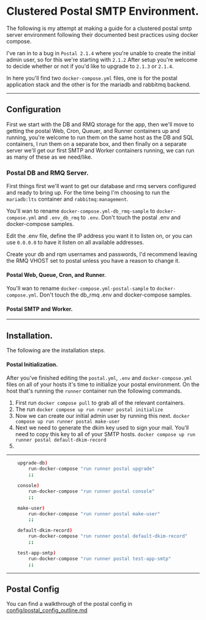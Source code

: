 # Clustered Postal SMTP Environment.

The following is my attempt at making a guide for a clustered postal smtp server environment following their documented best practices using docker compose.

I've ran in to a bug in `Postal 2.1.4` where you're unable to create the initial admin user, so for this we're starting with `2.1.2` After setup you're welcome to decide whether or not if you'd like to upgrade to `2.1.3` or `2.1.4`.

In here you'll find two `docker-compose.yml` files, one is for the postal application stack and the other is for the mariadb and rabbitmq backend. 

----

## Configuration

First we start with the DB and RMQ storage for the app, then we'll move to getting the postal Web, Cron, Queuer, and Runner containers up and running, you're welcome to run them on the same host as the DB and SQL containers, I run them on a separate box, and then finally on a separate server we'll get our first SMTP and Worker containers running, we can run as many of these as we need/like.

### Postal DB and RMQ Server.

First things first we'll want to get our database and rmq servers configured and ready to bring up. For the time being I'm choosing to run the `mariadb:lts` container and `rabbitmq:management`. 

You'll wan to rename `docker-compose.yml-db_rmq-sample` to `docker-compose.yml` and `.env_db_rmq` to `.env`. Don't touch the postal .env and docker-compose samples.

Edit the .env file, define the IP address you want it to listen on, or you can use `0.0.0.0` to have it listen on all available addresses.

Create your db and rqm usernames and passwords, I'd recommend leaving the RMQ VHOST set to postal unless you have a reason to change it.

#### Postal Web, Queue, Cron, and Runner.

You'll wan to rename `docker-compose.yml-postal-sample` to `docker-compose.yml`. Don't touch the db_rmq .env and docker-compose samples.

#### Postal SMTP and Worker.

----

## Installation.

The following are the installation steps.

#### Postal Initialization.

After you've finished editing the `postal.yml`, `.env` and `docker-compose.yml` files on all of your hosts it's time to initialize your postal environment. On the host that's running the `runner` container run the following commands.

1. First run `docker compose pull` to grab all of the relevant containers.
2. The run `docker compose up run runner postal initialize`
3. Now we can create our initial admin user by running this next. `docker compose up run runner postal make-user`
4. Next we need to generate the dkim key used to sign your mail. You'll need to copy this key to all of your SMTP hosts. `docker compose up run runner postal default-dkim-record`
5. 

----

```bash
    upgrade-db)
        run-docker-compose "run runner postal upgrade"
        ;;

    console)
        run-docker-compose "run runner postal console"
        ;;

    make-user)
        run-docker-compose "run runner postal make-user"
        ;;

    default-dkim-record)
        run-docker-compose "run runner postal default-dkim-record"
        ;;

    test-app-smtp)
        run-docker-compose "run runner postal test-app-smtp"
        ;;
```


----

## Postal Config

You can find a walkthrough of the postal config in [config/postal_config_outline.md](config/postal_config_outline.md)